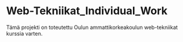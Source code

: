 # Web-Tekniikat_Individual_Work

Tämä projekti on toteutettu Oulun ammattikorkeakoulun web-tekniikat kurssia varten.
